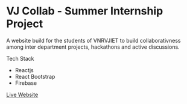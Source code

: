 # VJ Collab - Summer Internship Project
A website build for the students of VNRVJIET to build collaborativness among inter department projects, hackathons and active discussions.

Tech Stack
- Reactjs
- React Bootstrap
- Firebase

[Live Website](https://vj-collab-859cd.firebaseapp.com/)
